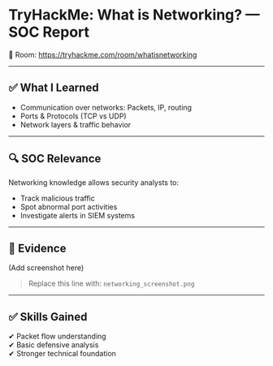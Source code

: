 # TryHackMe: What is Networking? — SOC Report

📌 Room: https://tryhackme.com/room/whatisnetworking  

---

## ✅ What I Learned
- Communication over networks: Packets, IP, routing
- Ports & Protocols (TCP vs UDP)
- Network layers & traffic behavior

---

## 🔍 SOC Relevance
Networking knowledge allows security analysts to:
- Track malicious traffic
- Spot abnormal port activities
- Investigate alerts in SIEM systems

---

## 📸 Evidence  
(Add screenshot here)
> Replace this line with: `networking_screenshot.png`

---

## ✅ Skills Gained
✔ Packet flow understanding  
✔ Basic defensive analysis  
✔ Stronger technical foundation  
